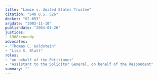 ```yaml
---
title: "Lamie v. United States Trustee"
citation: "540 U.S. 526"
docket: "02-693"
argdate: "2003-11-10"
publishdate: "2004-01-26"
justices:
- 1988kennedy
advocates:
- "Thomas C. Goldstein"
- "Lisa S. Blatt"
roles:
- "on behalf of the Petitioner"
- "Assistant to the Solicitor General, on behalf of the Respondent"
summary: ""
---
```


